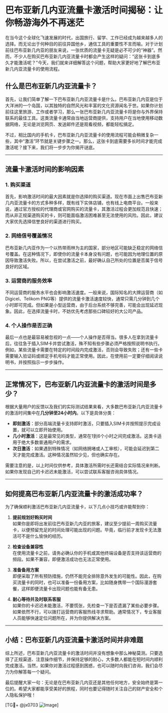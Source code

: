 # 巴布亚新几内亚流量卡激活时间揭秘：让你畅游海外不再迷茫

在当今这个全球化飞速发展的时代，出国旅行、留学、工作已经成为越来越多人的选择。而无论出于何种目的前往异国他乡，通信工具的重要性不言而喻。对于计划前往巴布亚新几内亚的朋友来说，一张优质的流量卡无疑是必不可少的“神器”。然而，不少人在购买巴布亚新几内亚流量卡时都会产生这样的疑问：“这张卡到底多久才能激活呢？”今天，我们就来详细解答这个问题，帮助大家更好地了解巴布亚新几内亚流量卡的使用流程。

## 什么是巴布亚新几内亚流量卡？

首先，让我们简单了解一下巴布亚新几内亚流量卡是什么。巴布亚新几内亚是位于大洋洲的一个岛国，以其独特的自然风光和丰富的文化资源闻名于世。如果你计划前往这里旅游、工作或者学习，那么一张巴布亚新几内亚流量卡将是你与外界保持联系的最佳工具。这类流量卡通常由当地运营商提供，支持用户在当地使用移动数据网络，无论是浏览网页、发送邮件还是观看视频，都能轻松搞定。

不过，相比国内的手机卡，巴布亚新几内亚流量卡的使用流程可能会稍微复杂一些，其中“激活”环节就是关键步骤之一。那么，这张卡到底需要多长时间才能完成激活呢？接下来，我们将一步步为你揭开谜底。

---

## 流量卡激活时间的影响因素

### 1. **购买渠道**
   首先，影响激活时间的最大因素就是你选择的购买渠道。现在市面上出售巴布亚新几内亚流量卡的方式多种多样，既有线下实体店铺，也有线上电商平台。一般来说，通过官方授权的代理商或官网购买的流量卡，其激活过程会更加规范且快速；而从非正规渠道购买的卡，则可能面临激活困难甚至无法使用的风险。因此，建议大家优先选择信誉良好的渠道进行购买。

### 2. **网络信号覆盖情况**
   巴布亚新几内亚作为一个以热带雨林为主的国家，部分地区可能缺乏稳定的网络信号覆盖。在这种情况下，即使你的流量卡本身没有问题，也可能因为地理位置的原因导致激活失败。所以，在尝试激活之前，最好确认自己所处的位置是否属于信号良好的区域。

### 3. **运营商的服务效率**
   不同运营商的服务水平也会影响激活速度。一般来说，国际知名的大牌运营商（如Digicel、Telikom PNG等）提供的流量卡激活速度较快，通常只需几分钟到几个小时即可完成。但如果是小型运营商，由于后台系统不够完善，可能会出现延迟现象。因此，在选择流量卡时，不妨优先考虑那些口碑较好的大公司产品。

### 4. **个人操作是否正确**
   最后一点也是最容易被忽视的一点——个人操作是否得当。很多人在拿到流量卡后，往往急于插入SIM卡并尝试激活，殊不知有些步骤必须严格按照说明书执行。例如，某些流量卡需要在特定的时间段内完成激活，否则会导致失败；还有一些卡需要输入验证码或绑定手机号码才能正常使用。因此，在使用前一定要仔细阅读说明书，并按照指示一步步操作。

---

## 正常情况下，巴布亚新几内亚流量卡的激活时间是多少？

根据大量用户的反馈以及我们的实际测试结果来看，大多数巴布亚新几内亚流量卡的激活时间集中在**几分钟至24小时内**。以下是具体分类：

- **即刻激活**：部分高端流量卡支持即时激活，只要插入SIM卡并按照提示完成设置，就可以立即开始使用。
- **几小时激活**：这是最常见的类型，通常在1到6个小时之间完成激活。这类卡适用于绝大多数普通用户的需求。
- **次日激活**：如果遇到特殊情况（如网络拥堵或人工审核），可能会延迟到第二天才能完成激活。这种情况虽然较少见，但也确实存在。

需要注意的是，以上时间仅供参考，具体激活所需时长还需结合实际情况来判断。如果你发现自己的卡迟迟未能激活，可以尝试联系客服咨询具体情况。

---

## 如何提高巴布亚新几内亚流量卡的激活成功率？

为了确保顺利激活巴布亚新几内亚流量卡，以下几点小技巧或许能帮到你：

1. **提前规划好购买时间**  
   如果你是即将出发前往巴布亚新几内亚的旅客，建议至少提前一周购买流量卡，以便预留充足的时间处理可能出现的问题。毕竟，临行前才发现卡无法激活可不是什么愉快的经历。

2. **检查设备兼容性**  
   在使用流量卡之前，请务必确认你的手机或其他终端设备是否支持该运营商的频段。如果不兼容，即便激活成功也无法正常使用。

3. **准备备用方案**  
   即便采取了所有预防措施，仍然不能完全排除意外发生的可能性。因此，在购买流量卡的同时，也可以准备一份备用方案，比如随身携带一个国际漫游套餐，这样即便流量卡出现问题也能有备无患。

4. **耐心等待并及时联系客服**  
   如果你的卡迟迟未能激活，不要慌张，先检查一下是否遗漏了某些必要步骤。如果依然不行，可以拨打运营商的客服热线寻求帮助。通常情况下，专业客服人员能够快速定位问题所在，并为你提供解决方案。

---

## 小结：巴布亚新几内亚流量卡激活时间并非难题

综上所述，巴布亚新几内亚流量卡的激活时间并没有想象中那么神秘莫测。只要选择了正规渠道、注意操作细节，并保持足够的耐心，大多数人都能在短时间内顺利完成激活。当然，如果你对激活过程感到困惑，也可以随时向我们咨询，我们会尽力为你解答每一个疑问。

最后提醒大家一句：无论是在巴布亚新几内亚还是其他任何地方，安全始终是第一位的。希望大家都能享受美好的旅程，同时也要记得随时关注自己的财产安全和个人隐私保护哦！

[TG💪+ @jx0703 ![Image](https://github.com/user-attachments/assets/dbca1d08-cadb-493c-b0ec-ad6f7a83f270)]